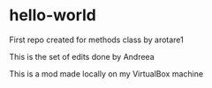 # hello-world
First repo created for methods class by arotare1

This is the set of edits done by Andreea

This is a mod made locally on my VirtualBox machine
